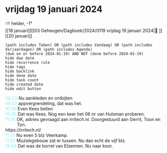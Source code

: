 # vrijdag 19 januari 2024

⛅ helder, -1°<br>[[18 januari]][[03 Geheugen/Dagboek/2024/0119 vrijdag 19 januari 2024|📓 ]][[20 januari]]
```tasks
(path includes Taken) OR (path includes Vandaag) OR (path includes Verjaardagen) OR (path includes Agenda)
(due on or before 2024-01-19) AND NOT (done before 2024-01-19)
hide due date
hide recurrence rule
hide tags
hide backlink
hide done date
hide task count
hide created date
hide edit button
```
<p style="padding-left: 2.7em; text-indent: -2.7em; margin: 0;"><font color=#8be9f3>08:23  </font>  Nu aankleden en ontbijten </p>   
<p style="padding-left: 2.7em; text-indent: -2.7em; margin: 0;"><font color=#8be9f3>08:52  </font>  appvergrendeling, dat was het. </p>   
<p style="padding-left: 2.7em; text-indent: -2.7em; margin: 0;"><font color=#8be9f3>10:36  </font>  Even Kees bellen </p>   
<p style="padding-left: 2.7em; text-indent: -2.7em; margin: 0;"><font color=#8be9f3>10:46  </font>  Dat was Kees. Nog een keer het 06 nr van Hulsman proberen. </p>   
<p style="padding-left: 2.7em; text-indent: -2.7em; margin: 0"><font color=#8be9f5>11:36</font>  OK, advies gevraagd aan irritech.nl. Doorgestuurd aan Gerrit, Toon en Ton. </p>            https://irritech.nl/
<p style="padding-left: 2.7em; text-indent: -2.7em; margin: 0"><font color=#8be9f5>11:37</font>  Nu even 5 blz Veerkamp.  </p>   
<p style="padding-left: 2.7em; text-indent: -2.7em; margin: 0"><font color=#8be9f5>11:50</font>  Muziekgebouw zat er tussen. Nu dan echt de vijf blz. </p>   
<p style="padding-left: 2.7em; text-indent: -2.7em; margin: 0;"><font color=#8be9f3>19:44  </font>  Dat was de borrel van Elzemien. Nu naar koor. </p>   